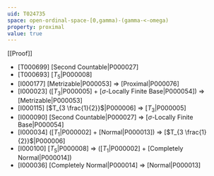 ```yaml
---
uid: T024735
space: open-ordinal-space-[0,gamma)-(gamma-<-omega)
property: proximal
value: true
---
```

[[Proof]]

* [T000699] [Second Countable|P000027]
* [T000693] [$T_5$|P000008]
* [I000177] [Metrizable|P000053] => [Proximal|P000076]
* [I000023] ([$T_3$|P000005] + [$\sigma$-Locally Finite Base|P000054]) => [Metrizable|P000053]
* [I000115] [$T_{3 \frac{1}{2}}$|P000006] => [$T_3$|P000005]
* [I000090] [Second Countable|P000027] => [$\sigma$-Locally Finite Base|P000054]
* [I000034] ([$T_1$|P000002] + [Normal|P000013]) => [$T_{3 \frac{1}{2}}$|P000006]
* [I000100] [$T_5$|P000008] => ([$T_1$|P000002] + [Completely Normal|P000014])
* [I000036] [Completely Normal|P000014] => [Normal|P000013]

